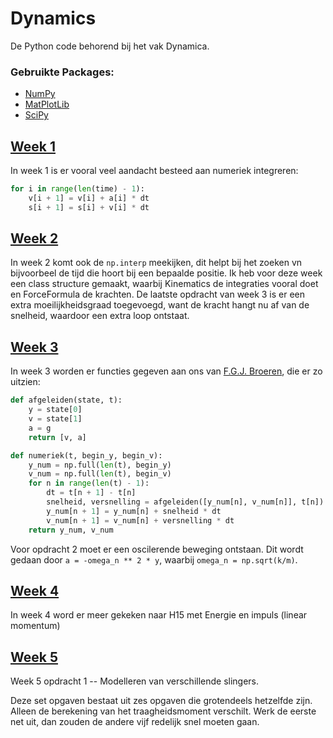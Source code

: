 # Dynamics
De Python code behorend bij het vak Dynamica. 

### Gebruikte Packages:
- [NumPy](https://numpy.org/)
- [MatPlotLib](https://matplotlib.org/stable/index.html)
- [SciPy](https://www.scipy.org/)

## [Week 1](https://github.com/AlexRemstedt/dynamics/tree/master/week%201)
In week 1 is er vooral veel aandacht besteed aan numeriek integreren:

```python
for i in range(len(time) - 1):
    v[i + 1] = v[i] + a[i] * dt
    s[i + 1] = s[i] + v[i] * dt
```

## [Week 2](https://github.com/AlexRemstedt/dynamics/tree/master/week%202)
In week 2 komt ook de `np.interp` meekijken, dit helpt bij het zoeken vn bijvoorbeel de tijd die hoort bij een bepaalde positie. Ik heb voor deze week een class structure gemaakt, waarbij Kinematics de integraties vooral doet en ForceFormula de krachten. De laatste opdracht van week 3 is er een extra moeilijkheidsgraad toegevoegd, want de kracht hangt nu af van de snelheid, waardoor een extra loop ontstaat.

## [Week 3](https://github.com/AlexRemstedt/dynamics/tree/master/week%203)
In week 3 worden er functies gegeven aan ons van [F.G.J. Broeren](https://www.tudelft.nl/en/3me/about/departments/precision-and-microsystems-engineering-pme/people/junior-research-staff/broeren-freek/), die er zo uitzien:

```python
def afgeleiden(state, t):
    y = state[0]
    v = state[1]
    a = g
    return [v, a]
```

```python
def numeriek(t, begin_y, begin_v):
    y_num = np.full(len(t), begin_y)
    v_num = np.full(len(t), begin_v)
    for n in range(len(t) - 1):
        dt = t[n + 1] - t[n]
        snelheid, versnelling = afgeleiden([y_num[n], v_num[n]], t[n])
        y_num[n + 1] = y_num[n] + snelheid * dt
        v_num[n + 1] = v_num[n] + versnelling * dt
    return y_num, v_num

```

Voor opdracht 2 moet er een oscilerende beweging ontstaan. Dit wordt gedaan door `a = -omega_n ** 2 * y`, waarbij `omega_n = np.sqrt(k/m)`.

## [Week 4](https://github.com/AlexRemstedt/dynamics/tree/master/week%204)
In week 4 word er meer gekeken naar H15 met Energie en impuls (linear momentum)

## [Week 5](https://github.com/AlexRemstedt/dynamics/tree/master/week%205)
Week 5 opdracht 1 -- Modelleren van verschillende slingers.

Deze set opgaven bestaat uit zes opgaven die grotendeels hetzelfde zijn. Alleen de berekening van het traagheidsmoment verschilt. Werk de eerste net uit, dan zouden de andere vijf redelijk snel moeten gaan.

